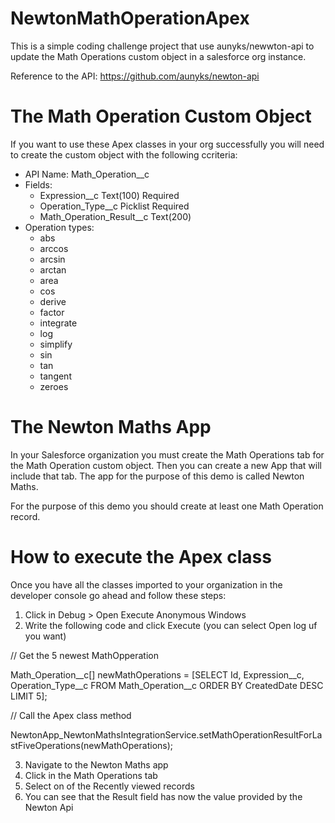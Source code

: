 # NewtonMathOperationApex

This is a simple coding challenge project that use aunyks/newwton-api to update the Math Operations custom object in a salesforce org instance.

Reference to the API: https://github.com/aunyks/newton-api

# The Math Operation Custom Object

If you want to use these Apex classes in your org successfully you will need to create the custom object with the following ccriteria:

- API Name: Math_Operation__c
 - Fields:
	 - Expression__c Text(100) Required
	 - Operation_Type__c Picklist Required
	 - Math_Operation_Result__c Text(200)
 - Operation types:
	 - abs
	 - arccos
	 - arcsin
	 - arctan
	 - area
	 - cos
	 - derive
	 - factor
	 - integrate
	 - log
	 - simplify
	 - sin
	 - tan
	 - tangent
	 - zeroes

# The Newton Maths App

In your Salesforce organization you must create the Math Operations tab for the Math Operation custom object. Then you can create a new App that will include that tab. The app for the purpose of this demo is called Newton Maths.

For the purpose of this demo you should create at least one Math Operation record.

# How to execute the Apex class

Once you have all the classes imported to your organization in the developer console go ahead and follow these steps:
 1. Click in Debug > Open Execute Anonymous Windows
 2. Write the following code and click Execute (you can select Open log uf you want)

// Get the 5 newest MathOpperation

Math_Operation__c[] newMathOperations = [SELECT Id, Expression__c, Operation_Type__c FROM Math_Operation__c ORDER BY CreatedDate DESC LIMIT 5]; 

// Call the Apex class method 

NewtonApp_NewtonMathsIntegrationService.setMathOperationResultForLastFiveOperations(newMathOperations);


3. Navigate to the Newton Maths app
4. Click in the Math Operations tab
5. Select on of the Recently viewed records
6. You can see that the Result field has now the value provided by the Newton Api
